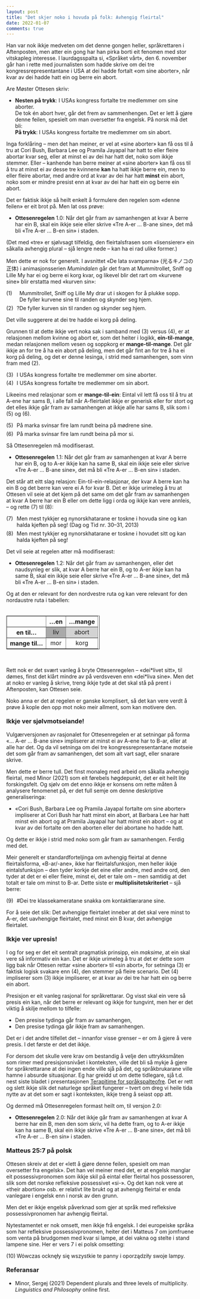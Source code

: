 ```yaml
---
layout: post
title: "Det skjer noko i hovuda på folk: Avhengig fleirtal"
date: 2022-01-07
comments: true
---
```


<meta http-equiv="Content-Type" content="text/html; charset=utf-8"/>
<script src="//use.edgefonts.net/unifrakturcook:n7:all.js"></script>
<style>
h3 {
margin-top: 1.2em;
}
  ol {
  margin-left: 0;
  padding-left: 0;
  margin-top: .4em;
}
ol li {
  display: block;
  margin-bottom: .4em;
  margin-left: 2em;
}
ol li::before {
  display: inline-block;
  content: "(" counter(item) ") ";
  counter-increment: item;
  width: 2em;
  margin-left: -2em;
}
figcaption {
    color: #333;
    text-align: center;
    font-family: Optima, Candara, Calibri, Arial, sans-serif;
    font-size: .8em;
  line-height: 1.2em;
}	
  .zoom:hover {
  -ms-transform: scale(3); /* IE 9 */
  -webkit-transform: scale(3); /* Safari 3-8 */
  transform: scale(2); 
  transform-origin: 100% 0%;
}
  .small {
  font-variant: small-caps;
}
</style>

<div class="ingress">
<p>Han var nok ikkje medveten om det denne gongen heller, språkrettaren i Aftenposten, men atter ein gong har han pirka borti eit fenomen med stor vitskapleg interesse. I laurdagsspalta si, «Språket vårt», den 6. november går han i rette med journalisten som hadde skrive om dei tre kongressrepresentantane i USA at dei hadde fortalt «om sine aborter», når kvar av dei hadde hatt ein og berre ein abort.</p></div>

<p>Are Møster Ottesen skriv:</p>

<ul><li><b>Nesten på trykk</b>: I USAs kongress fortalte tre medlemmer om sine aborter.<br/>
De tok én abort hver, går det frem av sammenhengen. Det er lett å gjøre denne feilen, spesielt om man oversetter fra engelsk. På norsk må det bli:<br/>
<b>På trykk</b>: I USAs kongress fortalte tre medlemmer om sin abort.</li></ul>

<p>Inga forklåring – men det han meiner, er vel at «sine aborter» kan få oss til å tru at Cori Bush, Barbara Lee og Pramila Jayapal har hatt to eller fleire abortar kvar seg, eller at minst ei av dei har hatt det, noko som ikkje stemmer. Eller – kanhende han berre meiner at «sine aborter» kan få oss til å tru at minst ei av desse tre kvinnene <b>kan</b> ha hatt ikkje berre ein, men to eller fleire abortar, med andre ord at kvar av dei har hatt <b>minst</b> ein abort, noko som er mindre presist enn at kvar av dei har hatt ein og berre ein abort.</p>

<p>Det er faktisk ikkje så heilt enkelt å formulere den regelen som «denne feilen» er eit brot på. Men lat oss prøve:</p>

<ul><li><b>Ottesenregelen</b> 1.0: Når det går fram av samanhengen at kvar A berre har ein B, skal ein ikkje seie eller skrive «Tre A-er … B-ane sine», det må bli «Tre A-er … B-en sin» i staden.</li></ul>

<p>(Det med «tre» er sjølvsagt tilfeldig, den fleirtalsfrasen som «lisensierer» ein såkalla avhengig plural – sjå lengre nede – kan ha ei rad ulike former.)</p>

<p>Men dette er nok for generelt. I avsnittet «De lata svamparna» (光るキノコの正体) i animasjonsserien <i>Mumindalen</i> går det fram at Mummitrollet, Sniff og Lille My har ei og berre ei korg kvar, og likevel blir det rart om «kurvene sine» blir erstatta med «kurven sin»:</p>
 
<ol style="margin-top: .4em; counter-reset: item 0"><li><span style="color:white">?</span>Mummitrollet, Sniff og Lille My drar ut i skogen for å plukke sopp.<br/><span style="color:white">?</span>De fyller kurvene sine til randen og skynder seg hjem.</li>
<li>?De fyller kurven sin til randen og skynder seg hjem.</li></ol>

<p>Det ville suggerere at dei tre hadde ei korg på deling. 
</p>
<p>Grunnen til at dette ikkje vert noka sak i samband med (3) versus (4), er at relasjonen mellom kvinne og abort er, som det heiter i logikk, <b>ein-til-mange</b>, medan relasjonen mellom vesen og soppkorg er <b>mange-til-mange</b>. Det går ikkje an for tre å ha ein abort på deling, men det går fint an for tre å ha ei korg på deling, og det er denne lesinga, i strid med samanhengen, som vinn fram med (2).
</p>
<ol><li>I USAs kongress fortalte tre medlemmer om sine aborter.</li>
<li>I USAs kongress fortalte tre medlemmer om sin abort.</li></ol>

<p>Likeeins med relasjonar som er <b>mange-til-ein</b>: Eintal vil lett få oss til å tru at A-ene har sams B, i alle fall når A-fleirtalet ikkje er generisk eller for stort og det elles ikkje går fram av samanhengen at ikkje alle har sams B, slik som i (5) og (6).

<ol><li>På marka svinsar fire lam rundt beina på mødrene sine.</li>
<li>På marka svinsar fire lam rundt beina på mor si.</li></ol>

<p>Så Ottesenregelen må modifiserast. 
</p>
<ul><li><b>Ottesenregelen</b> 1.1: Når det går fram av samanhengen at kvar A berre har ein B, og to A-er ikkje kan ha same B, skal ein ikkje seie eller skrive «Tre A-er … B-ane sine», det må bli «Tre A-er … B-en sin» i staden.</li></ul>

<p>Det står att eitt slag relasjon: Ein-til-ein-relasjonar, der kvar A berre kan ha ein B og det berre kan vere ei A for kvar B. Det er ikkje urimeleg å tru at Ottesen vil seie at det kjem på det same om det går fram av samanhengen at kvar A berre har ein B eller om dette ligg i orda og ikkje kan vere annleis, – og rette (7) til (8):

<ol><li>Men mest tykkjer eg nynorskhatarane er toskne i hovuda sine og kan halda kjeften på seg! (Dag og Tid nr. 30–31, 2013)
</li>
<li>Men mest tykkjer eg nynorskhatarane er toskne i hovudet sitt og kan halda kjeften på seg!
</li></ol>

<p>Det vil seie at regelen atter må modifiserast:
</p>

<ul><li><b>Ottesenregelen</b> 1.2: Når det går fram av samanhengen, eller det naudsynleg er slik, at kvar A berre har ein B, og to A-er ikkje kan ha same B, skal ein ikkje seie eller skrive «Tre A-er … B-ane sine», det må bli «Tre A-er … B-en sin» i staden.</li></ul>

<p>Og at den er relevant for den nordvestre ruta og kan vere relevant for den nordaustre ruta i tabellen:<br/><br/>
	
<table class="center" border="1" cellpadding="6" cellspacing="2" style="width: 250px;">
	<thead>
		<tr>
			<th scope="row">&nbsp;</th>
			<th scope="col" style="text-align: center;">…en</th>
			<th scope="col" style="text-align: center;">…mange</th>
		</tr>
	</thead>
	<tbody>
		<tr>
			<th scope="row">en til…</th>
			<td bgcolor="#A9A9A9" style="text-align: center;">liv</td>
			<td bgcolor="#D3D3D3" style="text-align: center;">abort</td>
		</tr>
		<tr>
			<th scope="row">mange til…</th>
			<td style="text-align: center;">mor</td>
			<td style="text-align: center;">korg</td>
		</tr>
	</tbody>
	
</table><br/>

<p>Rett nok er det svært vanleg å bryte Ottesenregelen – «dei*livet sitt», til dømes, finst det klårt mindre av på verdsveven enn «dei*liva sine». Men det at noko er vanleg å skrive, treng ikkje tyde at det skal stå på prent i Aftenposten, kan Ottesen seie.</p> <p>Noko anna er det at regelen er ganske komplisert, så det kan vere verdt å prøve å kople den opp mot noko meir allment, som kan motivere den. 
</p>

<h3 style="margin-top: 1.2em">Ikkje ver sjølvmotseiande!</h3>

<p>Vulgærversjonen av rasjonalet for Ottesenregelen er at setningar på forma «… A-er … B-ane sine» impliserer at minst ei av A-ene har to B-ar, eller at alle har det. Og da vil setninga om dei tre kongressrepresentantane motseie det som går fram av samanhengen, det som alt vart sagt, eller snarare skrive.
</p>

<p>Men dette er berre tull. Det finst monaleg med arbeid om såkalla avhengig fleirtal, med Minor (2021) som eit førebels høgdepunkt, det er eit heilt lite forskingsfelt. Og sjølv om det enno ikkje er konsens om rette måten å analysere fenomenet på, er det full semje om denne deskriptive generaliseringa:</p>

<ul><li>«Cori Bush, Barbara Lee og Pramila Jayapal fortalte om sine aborter» impliserer at Cori Bush har hatt minst ein abort, at Barbara Lee har hatt minst ein abort og at Pramila Jayapal har hatt minst ein abort – og at kvar av dei fortalte om den aborten eller dei abortane ho hadde hatt.</li></ul>

<p>Og dette er ikkje i strid med noko som går fram av samanhengen. Ferdig med det.</p>

<p>Meir generelt er standardforteljinga om avhengig fleirtal at denne fleirtalsforma, «B-ar/-ane», ikke har fleirtalsfunksjon, men heller ikkje eintalsfunksjon – den tyder korkje det eine eller andre, med andre ord, den tyder at det er ei eller fleire, minst ei, det er tale om – men samtidig at det totalt er tale om minst to B-ar. Dette siste er <b>multiplisitetskriteriet</b> – sjå berre:
</p>

<ol><li>#Dei tre klassekameratane snakka om kontaktlærarane sine.</li></ol>
<p>
For å seie det slik: Det avhengige fleirtalet inneber at det skal vere minst to A-er, det uavhengige fleirtalet, med minst ein B kvar, det avhengige fleirtalet.</p>

<h3 style="margin-top: 1.2em">Ikkje ver upresis!</h3>

<p>I og for seg er det eit sentralt pragmatisk prinsipp, ein <i>maksime</i>, at ein skal vere så informativ ein kan. Det er ikkje urimeleg å tru at det er dette som ligg bak når Ottesen rettar «sine aborter» til «sin abort», for setninga (3) er faktisk logisk svakare enn (4), den stemmer på fleire scenario. Det (4) impliserer som (3) ikkje impliserer, er at kvar av dei tre har hatt ein og berre ein abort.
</p>

<p>Presisjon er eit vanleg rasjonal for språkrettarar. Og visst skal ein vere så presis ein kan, når det berre er relevant og ikkje for tungvint, men her er det viktig å skilje mellom to tilfelle:
</p>
<ul><li>Den presise tydinga går fram av samanhengen,</li>
<li>Den presise tydinga går ikkje fram av samanhengen.</li></ul>
<p>Det er i det andre tilfellet det – innanfor visse grenser – er om å gjere å vere presis. I  det første er det det ikkje.
</p>
<p>For dersom det skulle vere krav om bestandig å velje den uttrykksmåten som rimer med presisjonsnivået i konteksten, ville det bli så mykje å gjere for språkrettarane at dei ingen ende ville sjå på det, og språkbrukarane ville hamne i absurde situasjonar. Eg har greidd ut om dette tidlegare, sjå t.d. nest siste bladet i presentasjonen <a href="https://kjelljs.github.io/pdf/5ghosts.pdf">Terapitime for språkspalteofre</a>. Det er rett og slett ikkje slik det naturlege språket fungerer – tvert om dreg vi heile tida nytte av at det som er sagt i konteksten, ikkje treng å seiast opp att.</p>

<p>Og dermed må Ottesenregelen formast heilt om, til versjon 2.0:</p>

<ul><li><b>Ottesenregelen</b> 2.0: Når det ikkje går fram av samanhengen at kvar A berre har ein B, men den som skriv, vil ha dette fram, og to A-er ikkje kan ha same B, skal ein ikkje skrive «Tre A-er … B-ane sine», det må bli «Tre A-er … B-en sin» i staden.</li></ul>


<h3 style="margin-top: 1.2em">Matteus 25:7 på polsk</h3>

<p>Ottesen skreiv at det er «lett å gjøre denne feilen, spesielt om man oversetter fra engelsk». Det han vel meiner med det, er at engelsk manglar eit possessivpronomen som ikkje skil på eintal eller fleirtal hos possessoren, slik som det norske refleksive possessivet «si-». Og det kan nok vere at «their abortion» osb. er relativt lite brukt og at avhengig fleirtal er enda vanlegare i engelsk enn i norsk av den grunn.</p>

<p>Men det er ikkje engelsk påverknad som gjer at språk med refleksive possessivpronomen har avhengig fleirtal.</p>

<p>Nytestamentet er nok omsett, men ikkje frå engelsk. I dei europeiske språka som har refleksive possessivpronomen, heiter det i Matteus 7 om jomfruene som venta på brudgomen med kvar si lampe, at dei vakna og stelte i stand lampene sine. Her er vers 7 i ei polsk omsetting:</p>
<ol><li>Wówczas ocknęły się wszystkie te panny i oporządziły swoje lampy.
</li></ol>

<h3 style="margin-top: 1.2em">Referansar</h3>
<ul id="pubs">
<li>Minor, Sergej (2021) Dependent plurals and three levels of multiplicity. <i>Linguistics and Philosophy</i> online first.</li>
</ul>
